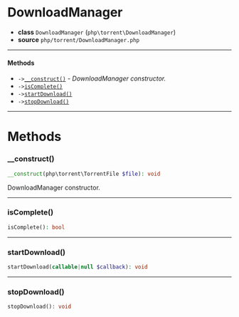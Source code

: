 # DownloadManager

- **class** `DownloadManager` (`php\torrent\DownloadManager`)
- **source** `php/torrent/DownloadManager.php`

---

#### Methods

- `->`[`__construct()`](#method-__construct) - _DownloadManager constructor._
- `->`[`isComplete()`](#method-iscomplete)
- `->`[`startDownload()`](#method-startdownload)
- `->`[`stopDownload()`](#method-stopdownload)

---
# Methods

<a name="method-__construct"></a>

### __construct()
```php
__construct(php\torrent\TorrentFile $file): void
```
DownloadManager constructor.

---

<a name="method-iscomplete"></a>

### isComplete()
```php
isComplete(): bool
```

---

<a name="method-startdownload"></a>

### startDownload()
```php
startDownload(callable|null $callback): void
```

---

<a name="method-stopdownload"></a>

### stopDownload()
```php
stopDownload(): void
```